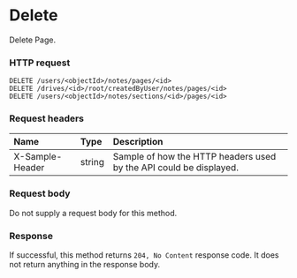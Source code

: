 # Delete

Delete Page.
### HTTP request
```http
DELETE /users/<objectId>/notes/pages/<id>
DELETE /drives/<id>/root/createdByUser/notes/pages/<id>
DELETE /users/<objectId>/notes/sections/<id>/pages/<id>

```
### Request headers
| Name       | Type | Description|
|:---------------|:--------|:----------|
| X-Sample-Header  | string  | Sample of how the HTTP headers used by the API could be displayed.|

### Request body
Do not supply a request body for this method.


### Response
If successful, this method returns `204, No Content` response code. It does not return anything in the response body.

<!-- uuid: f4d1d954-bc55-49b4-97c6-66e8abe3915f\n2015-10-09 15:14:08 UTC -->
